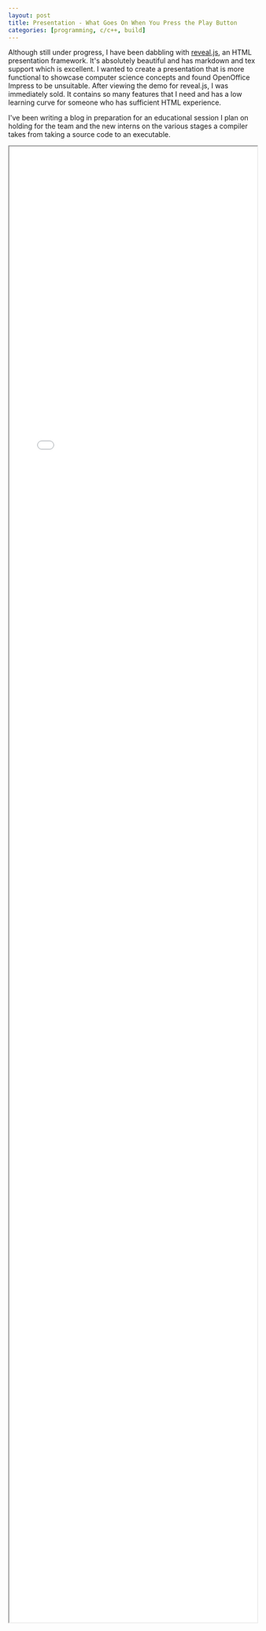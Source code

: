 ```yaml
---
layout: post
title: Presentation - What Goes On When You Press the Play Button
categories: [programming, c/c++, build]
---
```

Although still under progress, I have been dabbling with [reveal.js](https://revealjs.com/), an HTML presentation framework. It's absolutely beautiful and has markdown and tex support which is excellent. I wanted to create a presentation that is more functional to showcase computer science concepts and found OpenOffice Impress to be unsuitable. After viewing the demo for reveal.js, I was immediately sold. It contains so many features that I need and has a low learning curve for someone who has sufficient HTML experience.

I've been writing a blog in preparation for an educational session I plan on holding for the team and the new interns on the various stages a compiler takes from taking a source code to an executable.

<center><iframe src = "/blog/assets/presentations/build-process/index.html" title = "Build Process - Slides" style = "width: 100% !important; height: 75vh !important"></iframe></center>

